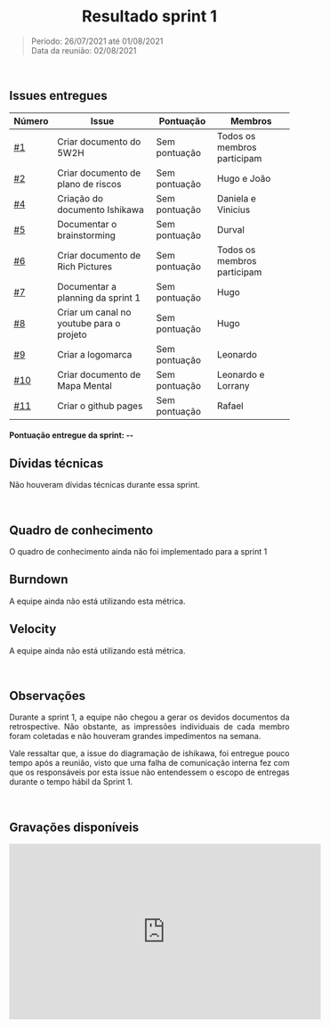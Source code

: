# <center> Resultado sprint 1
> Período: 26/07/2021 até 01/08/2021   
> Data da reunião: 02/08/2021

<div align="justify">

<br/>

## Issues entregues
| Número | Issue | Pontuação | Membros |
| -- | -- | -- | -- |
| [#1](https://github.com/UnBArqDsw2021-1/2021.1_G01_Animalesco_docs/issues/1)   | Criar documento do 5W2H                  | Sem pontuação | Todos os membros participam |
| [#2](https://github.com/UnBArqDsw2021-1/2021.1_G01_Animalesco_docs/issues/2)   | Criar documento de plano de riscos       | Sem pontuação | Hugo e João |
| [#4](https://github.com/UnBArqDsw2021-1/2021.1_G01_Animalesco_docs/issues/4)   | Criação do documento Ishikawa            | Sem pontuação | Daniela e Vinicius |
| [#5](https://github.com/UnBArqDsw2021-1/2021.1_G01_Animalesco_docs/issues/5)   | Documentar o brainstorming               | Sem pontuação | Durval |
| [#6](https://github.com/UnBArqDsw2021-1/2021.1_G01_Animalesco_docs/issues/6)   | Criar documento de Rich Pictures         | Sem pontuação | Todos os membros participam |
| [#7](https://github.com/UnBArqDsw2021-1/2021.1_G01_Animalesco_docs/issues/7)   | Documentar a planning da sprint 1        | Sem pontuação | Hugo |
| [#8](https://github.com/UnBArqDsw2021-1/2021.1_G01_Animalesco_docs/issues/8)   | Criar um canal no youtube para o projeto | Sem pontuação | Hugo |
| [#9](https://github.com/UnBArqDsw2021-1/2021.1_G01_Animalesco_docs/issues/9)   | Criar a logomarca                        | Sem pontuação | Leonardo |
| [#10](https://github.com/UnBArqDsw2021-1/2021.1_G01_Animalesco_docs/issues/10) | Criar documento de Mapa Mental           | Sem pontuação | Leonardo e Lorrany |
| [#11](https://github.com/UnBArqDsw2021-1/2021.1_G01_Animalesco_docs/issues/11) | Criar o github pages                     | Sem pontuação | Rafael |

#### Pontuação entregue da sprint: --


## Dívidas técnicas
Não houveram dívidas técnicas durante essa sprint.


<br />

## Quadro de conhecimento
O quadro de conhecimento ainda não foi implementado para a sprint 1

## Burndown
A equipe ainda não está utilizando esta métrica.

## Velocity
A equipe ainda não está utilizando está métrica.

<br />

## Observações
Durante a sprint 1, a equipe não chegou a gerar os devidos documentos da retrospective. Não obstante, as impressões individuais de cada membro foram coletadas e não houveram grandes impedimentos na semana.

Vale ressaltar que, a issue do diagramação de ishikawa, foi entregue pouco tempo após a reunião, visto que uma falha de comunicação interna fez com que os responsáveis por esta issue não entendessem o escopo de entregas durante o tempo hábil da Sprint 1.

<br />

## Gravações disponíveis
<iframe width="560" height="315" src="https://www.youtube.com/embed/UDpiUsFzyHg" title="YouTube video player" frameborder="0" allow="accelerometer; autoplay; clipboard-write; encrypted-media; gyroscope; picture-in-picture" allowfullscreen></iframe>

</div>